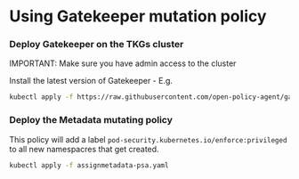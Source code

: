 # Using Gatekeeper mutation policy

### Deploy Gatekeeper on the TKGs cluster
IMPORTANT: Make sure you have admin access to the cluster 

Install the latest version of Gatekeeper - E.g.

```bash
kubectl apply -f https://raw.githubusercontent.com/open-policy-agent/gatekeeper/v3.14.0/deploy/gatekeeper.yaml
```

### Deploy the Metadata mutating policy
This policy will add a label `pod-security.kubernetes.io/enforce:privileged` to all new namespacres that get created. 

```bash
kubectl apply -f assignmetadata-psa.yaml
```
